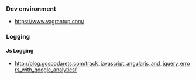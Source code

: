 ### Dev environment 
* https://www.vagrantup.com/

### Logging 

#### Js Logging 

* http://blog.gospodarets.com/track_javascript_angularjs_and_jquery_errors_with_google_analytics/

